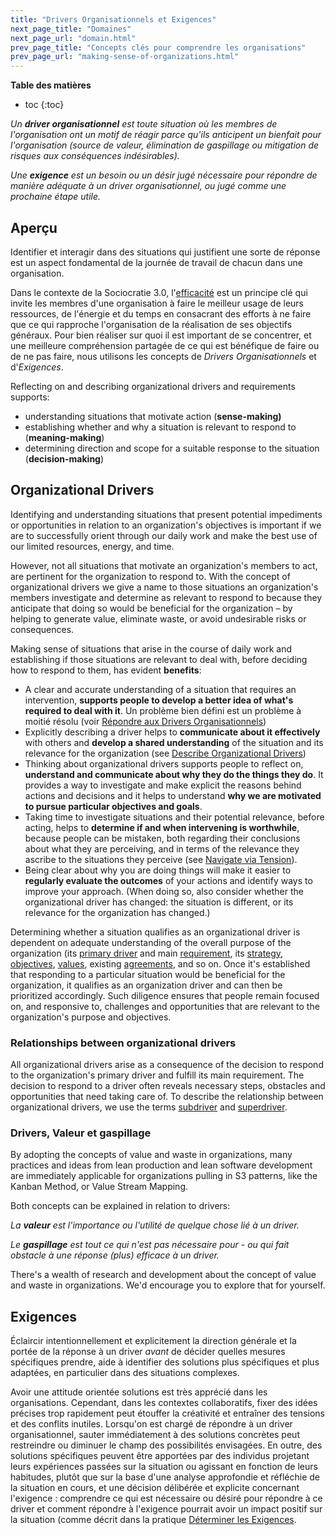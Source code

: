```yaml
---
title: "Drivers Organisationnels et Exigences"
next_page_title: "Domaines"
next_page_url: "domain.html"
prev_page_title: "Concepts clés pour comprendre les organisations"
prev_page_url: "making-sense-of-organizations.html"
---
```



**Table des matières**

- toc
  {:toc}


_Un **driver organisationnel** est toute situation où les membres de l'organisation ont un motif de réagir parce qu'ils anticipent un bienfait pour l'organisation (source de valeur, élimination de gaspillage ou mitigation de risques aux conséquences indésirables)._

_Une **exigence** est un besoin ou un désir jugé nécessaire pour répondre de manière adéquate à un driver organisationnel, ou jugé comme une prochaine étape utile._

## Aperçu

Identifier et interagir dans des situations qui justifient une sorte de réponse est un aspect fondamental de la journée de travail de chacun dans une organisation.

Dans le contexte de la Sociocratie 3.0, l'[efficacité](principle-effectiveness.html) est un principe clé qui invite les membres d'une organisation à faire le meilleur usage de leurs ressources, de l'énergie et du temps en consacrant des efforts à ne faire que ce qui rapproche l'organisation de la réalisation de ses objectifs généraux. Pour bien réaliser sur quoi il est important de se concentrer, et une meilleure compréhension partagée de ce qui est bénéfique de faire ou de ne pas faire, nous utilisons les concepts de _Drivers Organisationnels_ et d'_Exigences_.

Reflecting on and describing organizational drivers and requirements supports:

- understanding situations that motivate action (**sense-making)**
- establishing whether and why a situation is relevant to respond to (**meaning-making**)
- determining direction and scope for a suitable response to the situation (**decision-making**)

## Organizational Drivers

Identifying and understanding situations that present potential impediments or opportunities in relation to an organization's objectives is important if we are to successfully orient through our daily work and make the best use of our limited resources, energy, and time.

However, not all situations that motivate an organization's members to act, are pertinent for the organization to respond to. With the concept of organizational drivers we give a name to those situations an organization's members investigate and determine as relevant to respond to because they anticipate that doing so would be beneficial for the organization – by helping to generate value, eliminate waste, or avoid undesirable risks or consequences.

Making sense of situations that arise in the course of daily work and establishing if those situations are relevant to deal with, before deciding how to respond to them, has evident **benefits**:

- A clear and accurate understanding of a situation that requires an intervention, **supports people to develop a better idea of what's required to deal with it**. Un problème bien défini est un problème à moitié résolu (voir [Répondre aux Drivers Organisationnels](respond-to-organizational-drivers.html))
- Explicitly describing a driver helps to **communicate about it effectively** with others and **develop a shared understanding** of the situation and its relevance for the organization (see [Describe Organizational Drivers](describe-organizational-drivers.html))
- Thinking about organizational drivers supports people to reflect on, **understand and communicate about why they do the things they do**. It provides a way to investigate and make explicit the reasons behind actions and decisions and it helps to understand **why we are motivated to pursue particular objectives and goals**.
- Taking time to investigate situations and their potential relevance, before acting, helps to **determine if and when intervening is worthwhile**, because people can be mistaken, both regarding their conclusions about what they are perceiving, and in terms of the relevance they ascribe to the situations they perceive (see [Navigate via Tension](navigate-via-tension.html)).
- Being clear about why you are doing things will make it easier to **regularly evaluate the outcomes** of your actions and identify ways to improve your approach. (When doing so, also consider whether the organizational driver has changed: the situation is different, or its relevance for the organization has changed.)

Determining whether a situation qualifies as an organizational driver is dependent on adequate understanding of the overall purpose of the organization (its <a href="glossary.html#entry-primary-driver" class="glossary-tooltip" data-toggle="tooltip" title="Driver Primaire: Le driver primaire d&#x27;un domaine est le driver principal auquel les personnes responsables de ce domaine répondent.">primary driver</a> and main <a href="glossary.html#entry-requirement" class="glossary-tooltip" data-toggle="tooltip" title="Exigence: Un besoin ou un désir jugé nécessaire pour répondre de manière adéquate à un driver organisationnel, ou jugé comme une prochaine étape utile.">requirement</a>, its <a href="glossary.html#entry-strategy" class="glossary-tooltip" data-toggle="tooltip" title="Stratégie: Une approche générale définissant comment créer de la valeur pour s&#x27;occuper avec succès d&#x27;un domaine.">strategy</a>, <a href="glossary.html#entry-objective" class="glossary-tooltip" data-toggle="tooltip" title="Objectif: Un résultat (particulier) qu&#x27;une personne ou une équipe ou une organisation veut atteindre; une cible ou un objectif.">objectives</a>, <a href="glossary.html#entry-values" class="glossary-tooltip" data-toggle="tooltip" title="Valeurs: Principes importants qui guident le comportement. A ne pas confondre avec “valeur“ (singulier) dans le contexte d&#x27;un driver.">values</a>, existing <a href="glossary.html#entry-agreement" class="glossary-tooltip" data-toggle="tooltip" title="Accord: Une ligne directrice, un processus ou protocole convenus pour guider le flux de valeur.">agreements</a>, and so on. Once it's established that responding to a particular situation would be beneficial for the organization, it qualifies as an organization driver and can then be prioritized accordingly. Such diligence ensures that people remain focused on, and responsive to, challenges and opportunities that are relevant to the organization's purpose and objectives.

### Relationships between organizational drivers

All organizational drivers arise as a consequence of the decision to respond to the organization's primary driver and fulfill its main requirement. The decision to respond to a driver often reveals necessary steps, obstacles and opportunities that need taking care of. To describe the relationship between organizational drivers, we use the terms <a href="glossary.html#entry-subdriver" class="glossary-tooltip" data-toggle="tooltip" title="Sous-driver: Un sous-driver (ou sous-intention) surgit comme la conséquence d&#x27;un autre driver (le super-driver) et est fondamental pour répondre efficacement au super-driver.">subdriver</a> and <a href="glossary.html#entry-superdriver" class="glossary-tooltip" data-toggle="tooltip" title="Super-driver: voir sous-driver.">superdriver</a>.

### Drivers, Valeur et gaspillage

By adopting the concepts of value and waste in organizations, many practices and ideas from lean production and lean software development are immediately applicable for organizations pulling in S3 patterns, like the Kanban Method, or Value Stream Mapping.

Both concepts can be explained in relation to drivers:

_La **valeur** est l'importance ou l'utilité de quelque chose lié à un driver._

_Le **gaspillage** est tout ce qui n'est pas nécessaire pour - ou qui fait obstacle à  une réponse (plus) efficace à un driver._

There's a wealth of research and development about the concept of value and waste in organizations. We'd encourage you to explore that for yourself.

## Exigences

Éclaircir intentionnellement et explicitement la direction générale et la portée de la réponse à un driver _avant_ de décider quelles mesures spécifiques prendre, aide à identifier des solutions plus spécifiques et plus adaptées, en particulier dans des situations complexes.

Avoir une attitude orientée solutions est très apprécié dans les organisations. Cependant, dans les contextes collaboratifs, fixer des idées précises trop rapidement peut étouffer la créativité et entraîner des tensions et des conflits inutiles. Lorsqu'on est chargé de répondre à un driver organisationnel, sauter immédiatement à des solutions concrètes peut restreindre ou diminuer le champ des possibilités envisagées. En outre, des solutions spécifiques peuvent être apportées par des individus projetant leurs expériences passées sur la situation ou agissant en fonction de leurs habitudes, plutôt que sur la base d'une analyse approfondie et réfléchie de la situation en cours, et une décision délibérée et explicite concernant l'exigence : comprendre ce qui est nécessaire ou désiré pour répondre à ce driver et comment répondre à l'exigence pourrait avoir un impact positif sur la situation (comme décrit dans la pratique [Déterminer les Exigences](determine-requirements.html).
